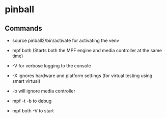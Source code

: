# pinball

## Commands

- source pinball2/bin/activate for activating the venv

- mpf both (Starts both the MPF engine and media controller at the same time)
- -V for verbose logging to the console
- -X ignores hardware and platform settings (for virtual testing using smart virtual)
- -b will ignore media controller

- mpf -t -b to debug
- mpf both -V to start